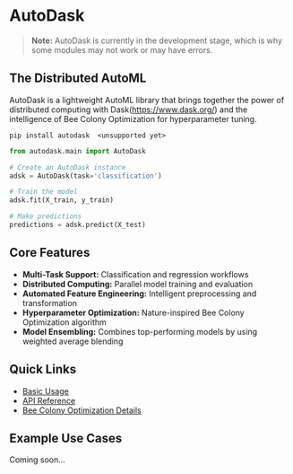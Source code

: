 # AutoDask

> **Note:** AutoDask is currently in the development stage, which is why some modules may not work or may have errors.

## The Distributed AutoML

AutoDask is a lightweight AutoML library that brings together the power of distributed computing with Dask(https://www.dask.org/) and the intelligence of Bee Colony Optimization for hyperparameter tuning.

```commandline
pip install autodask  <unsupported yet>
```

```python
from autodask.main import AutoDask

# Create an AutoDask instance
adsk = AutoDask(task='classification')

# Train the model
adsk.fit(X_train, y_train)

# Make predictions
predictions = adsk.predict(X_test)
```

## Core Features

- **Multi-Task Support:** Classification and regression workflows
- **Distributed Computing:** Parallel model training and evaluation
- **Automated Feature Engineering:** Intelligent preprocessing and transformation
- **Hyperparameter Optimization:** Nature-inspired Bee Colony Optimization algorithm
- **Model Ensembling:** Combines top-performing models by using weighted average blending

## Quick Links

- [Basic Usage](./autodask/basic_usage.md)
- [API Reference](./autodask/main.md)
- [Bee Colony Optimization Details](./autodask/tuner.md)

## Example Use Cases

Coming soon...
